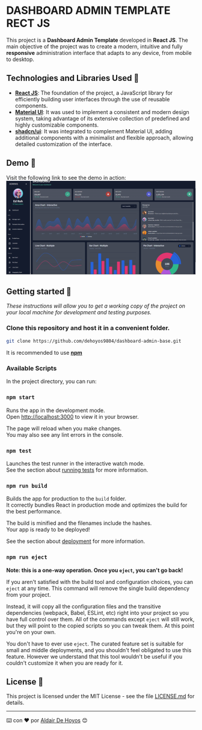 # DASHBOARD ADMIN TEMPLATE RECT JS

This project is a **Dashboard Admin Template** developed in **React JS**. The main objective of the project was to create a modern, intuitive and fully **responsive** administration interface that adapts to any device, from mobile to desktop.

## Technologies and Libraries Used 🤖
- **[React JS](https://react.dev/)**: The foundation of the project, a JavaScript library for efficiently building user interfaces through the use of reusable components.
- **[Material UI](https://mui.com/)**: It was used to implement a consistent and modern design system, taking advantage of its extensive collection of predefined and highly customizable components.
- **[shadcn/ui](https://shadcn.dev/)**: It was integrated to complement Material UI, adding additional components with a minimalist and flexible approach, allowing detailed customization of the interface.

## Demo 👀
Visit the following link to see the demo in action:
[![Click here to watch the demo](https://github.com/dehoyos9804/dashboard-admin-base/blob/develop/src/assets/images/demo.png)](https://dashboard-admin-de-hoyos.netlify.app/)

## Getting started 🚀
_These instructions will allow you to get a working copy of the project on your local machine for development and testing purposes._

### Clone this repository and host it in a convenient folder.

```sh
git clone https://github.com/dehoyos9804/dashboard-admin-base.git
```

It is recommended to use [**npm**](https://www.npmjs.com/)

### Available Scripts

In the project directory, you can run:

### `npm start`

Runs the app in the development mode.\
Open [http://localhost:3000](http://localhost:3000) to view it in your browser.

The page will reload when you make changes.\
You may also see any lint errors in the console.

### `npm test`

Launches the test runner in the interactive watch mode.\
See the section about [running tests](https://facebook.github.io/create-react-app/docs/running-tests) for more information.

### `npm run build`

Builds the app for production to the `build` folder.\
It correctly bundles React in production mode and optimizes the build for the best performance.

The build is minified and the filenames include the hashes.\
Your app is ready to be deployed!

See the section about [deployment](https://facebook.github.io/create-react-app/docs/deployment) for more information.

### `npm run eject`

**Note: this is a one-way operation. Once you `eject`, you can't go back!**

If you aren't satisfied with the build tool and configuration choices, you can `eject` at any time. This command will remove the single build dependency from your project.

Instead, it will copy all the configuration files and the transitive dependencies (webpack, Babel, ESLint, etc) right into your project so you have full control over them. All of the commands except `eject` will still work, but they will point to the copied scripts so you can tweak them. At this point you're on your own.

You don't have to ever use `eject`. The curated feature set is suitable for small and middle deployments, and you shouldn't feel obligated to use this feature. However we understand that this tool wouldn't be useful if you couldn't customize it when you are ready for it.

## License 📄
This project is licensed under the MIT License - see the file [LICENSE.md](LICENSE.md) for details.

---
⌨️ con ❤️ por [Aldair De Hoyos](https://github.com/dehoyos9804) 😊